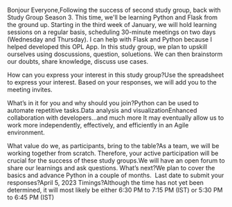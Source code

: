 Bonjour Everyone,Following the success of second study group, back with Study Group Season 3. This time, we'll be learning Python and Flask from the ground up. Starting in the third week of January, we will hold learning sessions on a regular basis, scheduling 30-minute meetings on two days (Wednesday and Thursday).
I can help with Flask and Python because I helped developed this OPL App.
In this study group, we plan to upskill ourselves using doscussions, question, soluetions. We can then brainstorm our doubts, share knowledge, discuss use cases.

How can you express your interest in this study group?Use the spreadsheet to express your interest. Based on your responses, we will add you to the meeting invites.

What’s in it for you and why should you join?Python can be used to automate repetitive tasks.Data analysis and visualizationEnhanced collaboration with developers…and much more
It may eventually allow us to work more independently, effectively, and efficiently in an Agile environment.

What value do we, as participants, bring to the table?As a team, we will be working together from scratch. Therefore, your active participation will be crucial for the success of these study groups.We will have an open forum to share our learnings and ask questions.
What’s next?We plan to cover the basics and advance Python in a couple of months. 
Last date to submit your responses?April 5, 2023
Timings?Although the time has not yet been determined, it will most likely be either 6:30 PM to 7:15 PM (IST) or 5:30 PM to 6:45 PM (IST) 
